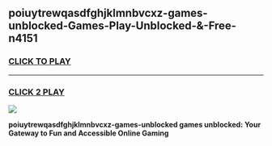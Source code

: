 
## poiuytrewqasdfghjklmnbvcxz-games-unblocked-Games-Play-Unblocked-&-Free-n4151
<h3>
<a href="https://premium76.site?title=poiuytrewqasdfghjklmnbvcxz-games-unblocked&ref=24A">CLICK TO PLAY</a></h3>
<hr>

<h3>
<a href="https://premium76.site?title=poiuytrewqasdfghjklmnbvcxz-games-unblocked&ref=24A">CLICK 2 PLAY</a>
  
</h3>

<a href="https://premium76.site?title=poiuytrewqasdfghjklmnbvcxz-games-unblocked&ref=24A"><img src="https://clearcache.store/games.png"></a>


**poiuytrewqasdfghjklmnbvcxz-games-unblocked games unblocked: Your Gateway to Fun and Accessible Online Gaming**
